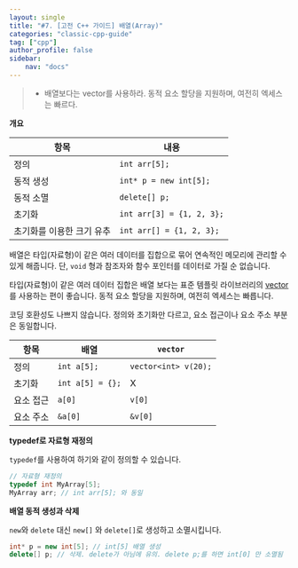 ```yaml
---
layout: single
title: "#7. [고전 C++ 가이드] 배열(Array)"
categories: "classic-cpp-guide"
tag: ["cpp"]
author_profile: false
sidebar: 
    nav: "docs"
---
```


> * 배열보다는 vector를 사용하라. 동적 요소 할당을 지원하며, 여전히 엑세스는 빠르다.

**개요**

|항목|내용|
|--|--|
|정의| `int arr[5];`|
|동적 생성|`int* p = new int[5];`|
|동적 소멸|`delete[] p;`|
|초기화|`int arr[3] = {1, 2, 3};`|
|초기화를 이용한 크기 유추|`int arr[] = {1, 2, 3};`|

배열은 타입(자료형)이 같은 여러 데이터를 집합으로 묶어 연속적인 메모리에 관리할 수 있게 해줍니다. 단, `void` 형과 참조자와 함수 포인터를 데이터로 가질 순 없습니다. 

타입(자료형)이 같은 여러 데이터 집합은 배열 보다는 표준 템플릿 라이브러리의 [vector](https://tango1202.github.io/classic-cpp-stl/classic-cpp-stl-vector/)를 사용하는 편이 좋습니다. 동적 요소 할당을 지원하며, 여전히 엑세스는 빠릅니다.

코딩 호환성도 나쁘지 않습니다. 정의와 초기화만 다르고, 요소 접근이나 요소 주소 부분은 동일합니다.

|항목|배열|`vector`|
|--|--|--|
|정의|`int a[5];`|`vector<int> v(20);`|
|초기화|`int a[5] = {};`|X|
|요소 접근|`a[0]`|`v[0]`|
|요소 주소|`&a[0]`|`&v[0]`|

**typedef로 자료형 재정의**

`typedef`를 사용하여 하기와 같이 정의할 수 있습니다.

```cpp
// 자료형 재정의
typedef int MyArray[5]; 
MyArray arr; // int arr[5]; 와 동일 
```

**배열 동적 생성과 삭제**

`new`와 `delete` 대신 `new[]` 와 `delete[]`로 생성하고 소멸시킵니다.

```cpp
int* p = new int[5]; // int[5] 배열 생성
delete[] p; // 삭제. delete가 아님에 유의. delete p;를 하면 int[0] 만 소멸됨
```

